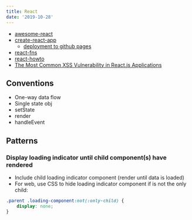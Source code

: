 ```yaml
---
title: React
date: '2019-10-28'
---
```


- [awesome-react](https://github.com/enaqx/awesome-react)
- [create-react-app](https://github.com/facebook/create-react-app)
  - [deployment to github pages](https://create-react-app.dev/docs/deployment/#github-pages)
- [react-fns](https://github.com/jaredpalmer/react-fns)
- [react-howto](https://github.com/petehunt/react-howto)
- [The Most Common XSS Vulnerability in React.js Applications](https://medium.com/node-security/the-most-common-xss-vulnerability-in-react-js-applications-2bdffbcc1fa0)

## Conventions

- One-way data flow
- Single state obj
- setState
- render
- handleEvent

## Patterns

### Display loading indicator until child component(s) have rendered

- Include child loading indicator component (render until data is loaded)
- For web, use CSS to hide loading indicator component if is not the only child:

```css
.parent .loading-component:not(:only-child) {
	display: none;
}
```

